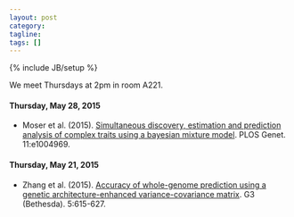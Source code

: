 ```yaml
---
layout: post
category:
tagline: 
tags: []
---
```

{% include JB/setup %}

We meet Thursdays at 2pm in room A221. 

#### Thursday, May 28, 2015
* Moser et al. (2015). [Simultaneous discovery, estimation and prediction analysis of complex traits using a bayesian mixture model](https://dx.doi.org/10.1371/journal.pgen.1004969). PLOS Genet. 11:e1004969.

#### Thursday, May 21, 2015
* Zhang et al. (2015). [Accuracy of whole-genome prediction using a genetic architecture-enhanced variance-covariance matrix](https://dx.doi.org/10.1534/g3.114.016261). G3 (Bethesda). 5:615-627.

